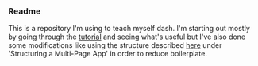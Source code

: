 ### Readme

This is a repository I'm using to teach myself dash. 
I'm starting out mostly by going through the [tutorial](
https://dash.plotly.com/installation
) and seeing what's useful but I've also done some 
modifications like using the structure described [here](
https://dash.plotly.com/urls
) under 'Structuring a Multi-Page App' in order to reduce
boilerplate.